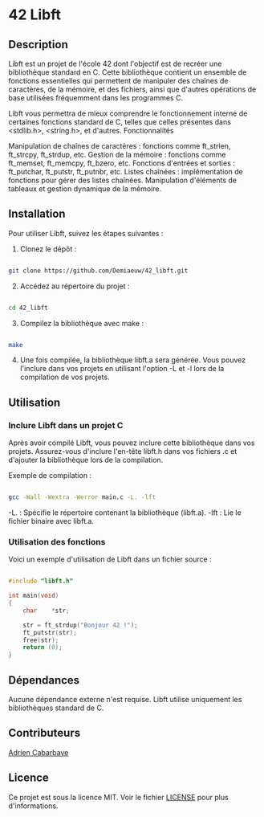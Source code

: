 # 42 Libft

## Description

Libft est un projet de l'école 42 dont l'objectif est de recréer une bibliothèque standard en C. Cette bibliothèque contient un ensemble de fonctions essentielles qui permettent de manipuler des chaînes de caractères, de la mémoire, et des fichiers, ainsi que d'autres opérations de base utilisées fréquemment dans les programmes C.

Libft vous permettra de mieux comprendre le fonctionnement interne de certaines fonctions standard de C, telles que celles présentes dans <stdlib.h>, <string.h>, et d'autres.
Fonctionnalités

  Manipulation de chaînes de caractères : fonctions comme ft_strlen, ft_strcpy, ft_strdup, etc.
  Gestion de la mémoire : fonctions comme ft_memset, ft_memcpy, ft_bzero, etc.
  Fonctions d'entrées et sorties : ft_putchar, ft_putstr, ft_putnbr, etc.
  Listes chaînées : implémentation de fonctions pour gérer des listes chaînées.
  Manipulation d'éléments de tableaux et gestion dynamique de la mémoire.

## Installation

Pour utiliser Libft, suivez les étapes suivantes :

1. Clonez le dépôt :

```bash

git clone https://github.com/Demiaeuw/42_libft.git
```
2. Accédez au répertoire du projet :

```bash

cd 42_libft
```
3. Compilez la bibliothèque avec make :

```bash

make
```
4. Une fois compilée, la bibliothèque libft.a sera générée. Vous pouvez l'inclure dans vos projets en utilisant l'option -L et -l lors de la compilation de vos projets.

## Utilisation

### Inclure Libft dans un projet C

Après avoir compilé Libft, vous pouvez inclure cette bibliothèque dans vos projets. Assurez-vous d'inclure l'en-tête libft.h dans vos fichiers .c et d'ajouter la bibliothèque lors de la compilation.

Exemple de compilation :

```bash

gcc -Wall -Wextra -Werror main.c -L. -lft
```
  -L. : Spécifie le répertoire contenant la bibliothèque (libft.a).
  -lft : Lie le fichier binaire avec libft.a.

### Utilisation des fonctions

Voici un exemple d'utilisation de Libft dans un fichier source :

```c

#include "libft.h"

int	main(void)
{
	char	*str;

	str = ft_strdup("Bonjour 42 !");
	ft_putstr(str);
	free(str);
	return (0);
}
```
## Dépendances

Aucune dépendance externe n'est requise. Libft utilise uniquement les bibliothèques standard de C.

## Contributeurs

[Adrien Cabarbaye](https://github.com/Demiaeuw)

## Licence

Ce projet est sous la licence MIT. Voir le fichier [LICENSE](license) pour plus d'informations.
